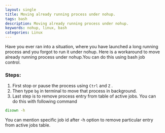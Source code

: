 ```yaml
---
layout: single
title: Moving already running process under nohup.
tags: bash
description: Moving already running process under nohup.
keywords: nohup, linux, bash
categories: Linux
---
```


Have you ever ran into a situation, where you have launched a long running process and you forgot to run it under nohup.
Here is a workaround to move already running process under nohup.You can do this using bash job control.

### Steps:
1. First stop or pause the process using `Ctrl` and `Z` .
2. Then type ```bg``` in terminal to move that process in background.
3. Last step is to remove process entry from table of active jobs. You can do this with following command

```bash
disown -h
```

You can mention specific job id after -h option to remove particular entry from active jobs table.